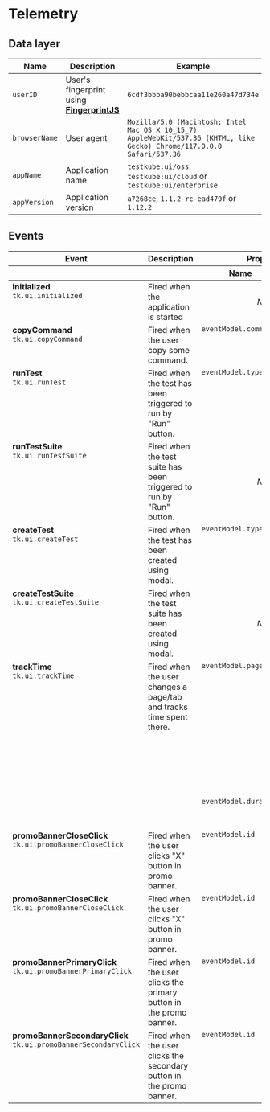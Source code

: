 # Telemetry

## Data layer

| Name          | Description                                                                                             | Example                                                                                                                 |
|---------------|---------------------------------------------------------------------------------------------------------|-------------------------------------------------------------------------------------------------------------------------|
| `userID`      | User's fingerprint using [**FingerprintJS**](https://www.npmjs.com/package/@fingerprintjs/fingerprintjs) | `6cdf3bbba90bebbcaa11e260a47d734e`                                                                                      |
| `browserName` | User agent                                                                                              | `Mozilla/5.0 (Macintosh; Intel Mac OS X 10_15_7) AppleWebKit/537.36 (KHTML, like Gecko) Chrome/117.0.0.0 Safari/537.36` |
| `appName`     | Application name                                                                                        | `testkube:ui/oss`, `testkube:ui/cloud` or `testkube:ui/enterprise`                                                      |
| `appVersion`  | Application version                                                                                     | `a7268ce`, `1.1.2-rc-ead479f` or `1.12.2`                                                                               | 

## Events

<table>
  <thead>
    <tr>
      <th>Event</th>
      <th>Description</th>
      <th colspan="2">Properties</th>
    </tr>
    <tr>
      <th colspan="2"></th>
      <th>Name</th>
      <th>Description</th>
    </tr>
  </thead>
  <tbody>
    <tr valign="top">
      <td rowspan="1">
        <strong>initialized</strong><br>
        <code>tk.ui.initialized</code>
      </td>
      <td rowspan="1">
        Fired when the application is started
      </td>
      <td colspan="2" valign="middle" align="center"><i>None</i></td>
    </tr>
    <tr valign="top">
      <td rowspan="1">
        <strong>copyCommand</strong><br>
        <code>tk.ui.copyCommand</code>
      </td>
      <td rowspan="1">
        Fired when the user copy some command.
      </td>
      <td><code>eventModel.command</code></td>
      <td>Label of the copied command</td>
    </tr>
    <tr valign="top">
      <td rowspan="1">
        <strong>runTest</strong><br>
        <code>tk.ui.runTest</code>
      </td>
      <td rowspan="1">
        Fired when the test has been triggered to run by "Run" button.
      </td>
      <td><code>eventModel.type</code></td>
      <td>Executor type</td>
    </tr>
    <tr valign="top">
      <td rowspan="1">
        <strong>runTestSuite</strong><br>
        <code>tk.ui.runTestSuite</code>
      </td>
      <td rowspan="1">
        Fired when the test suite has been triggered to run by "Run" button.
      </td>
      <td colspan="2" valign="middle" align="center"><i>None</i></td>
    </tr>
    <tr valign="top">
      <td rowspan="1">
        <strong>createTest</strong><br>
        <code>tk.ui.createTest</code>
      </td>
      <td rowspan="1">
        Fired when the test has been created using modal.
      </td>
      <td><code>eventModel.type</code></td>
      <td>Executor type</td>
    </tr>
    <tr valign="top">
      <td rowspan="1">
        <strong>createTestSuite</strong><br>
        <code>tk.ui.createTestSuite</code>
      </td>
      <td rowspan="1">
        Fired when the test suite has been created using modal.
      </td>
      <td colspan="2" valign="middle" align="center"><i>None</i></td>
    </tr>
    <tr valign="top">
      <td rowspan="2">
        <strong>trackTime</strong><br>
        <code>tk.ui.trackTime</code>
      </td>
      <td rowspan="2">
        Fired when the user changes a page/tab and tracks time spent there.
      </td>
      <td><code>eventModel.page</code></td>
      <td>One of: <code>tests-details</code>, <code>tests-settings</code>, <code>tests-list</code>, <code>test-suites-details</code>, <code>test-suites-settings</code>, <code>test-suites-details</code></td>
    </tr>
    <tr valign="top">
      <td><code>eventModel.duration</code></td>
      <td>Time spent on the page (in ms)</td>
    </tr>
    <tr valign="top">
      <td>
        <strong>promoBannerCloseClick</strong><br>
        <code>tk.ui.promoBannerCloseClick</code>
      </td>
      <td>
        Fired when the user clicks "X" button in promo banner.
      </td>
      <td><code>eventModel.id</code></td>
      <td>The unique ID for the promo banner</td>
    </tr>
    <tr valign="top">
      <td>
        <strong>promoBannerCloseClick</strong><br>
        <code>tk.ui.promoBannerCloseClick</code>
      </td>
      <td>
        Fired when the user clicks "X" button in promo banner.
      </td>
      <td><code>eventModel.id</code></td>
      <td>The unique ID for the promo banner</td>
    </tr>
    <tr valign="top">
      <td>
        <strong>promoBannerPrimaryClick</strong><br>
        <code>tk.ui.promoBannerPrimaryClick</code>
      </td>
      <td>
        Fired when the user clicks the primary button in the promo banner.
      </td>
      <td><code>eventModel.id</code></td>
      <td>The unique ID for the promo banner</td>
    </tr>
    <tr valign="top">
      <td>
        <strong>promoBannerSecondaryClick</strong><br>
        <code>tk.ui.promoBannerSecondaryClick</code>
      </td>
      <td>
        Fired when the user clicks the secondary button in the promo banner.
      </td>
      <td><code>eventModel.id</code></td>
      <td>The unique ID for the promo banner</td>
    </tr>
  </tbody>
</table>
